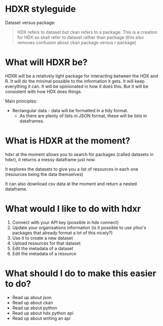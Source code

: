 # HDXR styleguide

Dataset versus package:
> HDX refers to dataset but ckan refers to a package. This is a creation for HDX so shall refer to dataset rather than package (this also removes confusion about ckan package versus r package)


# What will HDXR be?
HDXR will be a relatively light package for interacting between the HDX and R.
It will do the minimal possible to the information it gets.
It will keep everything it can.
It will be opinionated in how it does this. But it will be consistent with how HDX does things.

Main principles:
- Rectangular data - data will be formatted in a tidy format. 
    + As there are plenty of lists in JSON format, these will be lists in dataframes.

# What is HDXR at the moment?

hdxr at the moment allows you to search for packages (called datasets in hdxr), it returns a messy dataframe just now.

It explores the datasets to give you a list of resources in each one (resources being the data themselves)

It can also download csv data at the moment and return a nested dataframe.

# What would I like to do with hdxr

1) Connect with your API key (possible in hdx connect)
2) Update your organisations information (is it possible to use yihui's packages that already format a lot of this nicely?)
3) Use it to create a new dataset
4) Upload resources for that dataset
5) Edit the metadata of a dataset
6) Edit the metadata of a resource

# What should I do to make this easier to do?

- Read up about json
- Read up about ckan
- Read up about python
- Read up about hdx python api
- Read up about writing an api
